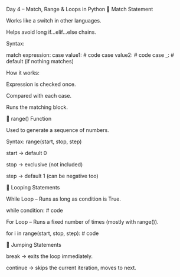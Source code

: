 Day 4 – Match, Range & Loops in Python
🔹 Match Statement

Works like a switch in other languages.

Helps avoid long if...elif...else chains.

Syntax:

match expression:
    case value1:
        # code
    case value2:
        # code
    case _:
        # default (if nothing matches)


How it works:

Expression is checked once.

Compared with each case.

Runs the matching block.

🔹 range() Function

Used to generate a sequence of numbers.

Syntax: range(start, stop, step)

start → default 0

stop → exclusive (not included)

step → default 1 (can be negative too)

🔹 Looping Statements

While Loop – Runs as long as condition is True.

while condition:
    # code


For Loop – Runs a fixed number of times (mostly with range()).

for i in range(start, stop, step):
    # code

🔹 Jumping Statements

break → exits the loop immediately.

continue → skips the current iteration, moves to next.